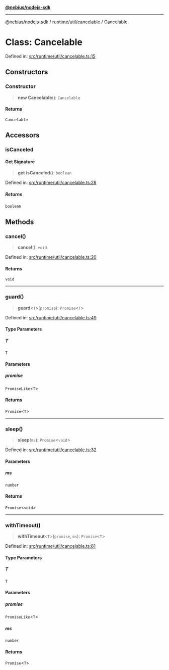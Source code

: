 [**@nebius/nodejs-sdk**](../../../../README.md)

---

[@nebius/nodejs-sdk](../../../../README.md) / [runtime/util/cancelable](../README.md) / Cancelable

# Class: Cancelable

Defined in: [src/runtime/util/cancelable.ts:15](https://github.com/nebius/nodejs-sdk/blob/b305f8e478cb0251c26d73900b264b3bd9a5cc58/src/runtime/util/cancelable.ts#L15)

## Constructors

### Constructor

> **new Cancelable**(): `Cancelable`

#### Returns

`Cancelable`

## Accessors

### isCanceled

#### Get Signature

> **get** **isCanceled**(): `boolean`

Defined in: [src/runtime/util/cancelable.ts:28](https://github.com/nebius/nodejs-sdk/blob/b305f8e478cb0251c26d73900b264b3bd9a5cc58/src/runtime/util/cancelable.ts#L28)

##### Returns

`boolean`

## Methods

### cancel()

> **cancel**(): `void`

Defined in: [src/runtime/util/cancelable.ts:20](https://github.com/nebius/nodejs-sdk/blob/b305f8e478cb0251c26d73900b264b3bd9a5cc58/src/runtime/util/cancelable.ts#L20)

#### Returns

`void`

---

### guard()

> **guard**\<`T`\>(`promise`): `Promise`\<`T`\>

Defined in: [src/runtime/util/cancelable.ts:49](https://github.com/nebius/nodejs-sdk/blob/b305f8e478cb0251c26d73900b264b3bd9a5cc58/src/runtime/util/cancelable.ts#L49)

#### Type Parameters

##### T

`T`

#### Parameters

##### promise

`PromiseLike`\<`T`\>

#### Returns

`Promise`\<`T`\>

---

### sleep()

> **sleep**(`ms`): `Promise`\<`void`\>

Defined in: [src/runtime/util/cancelable.ts:32](https://github.com/nebius/nodejs-sdk/blob/b305f8e478cb0251c26d73900b264b3bd9a5cc58/src/runtime/util/cancelable.ts#L32)

#### Parameters

##### ms

`number`

#### Returns

`Promise`\<`void`\>

---

### withTimeout()

> **withTimeout**\<`T`\>(`promise`, `ms`): `Promise`\<`T`\>

Defined in: [src/runtime/util/cancelable.ts:81](https://github.com/nebius/nodejs-sdk/blob/b305f8e478cb0251c26d73900b264b3bd9a5cc58/src/runtime/util/cancelable.ts#L81)

#### Type Parameters

##### T

`T`

#### Parameters

##### promise

`PromiseLike`\<`T`\>

##### ms

`number`

#### Returns

`Promise`\<`T`\>
